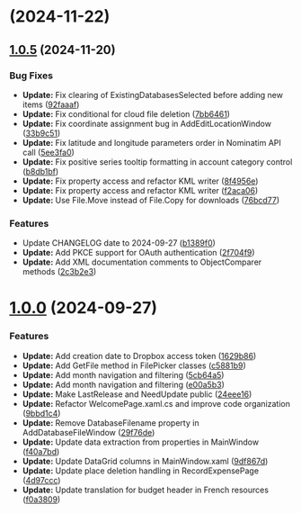 #  (2024-11-22)



## [1.0.5](https://github.com/TheR7angelo/MyExpenses/compare/v1.0.0...1.0.5) (2024-11-20)


### Bug Fixes

* **Update:** Fix clearing of ExistingDatabasesSelected before adding new items ([92faaaf](https://github.com/TheR7angelo/MyExpenses/commit/92faaaf2b6021e524f1966d8100887cfd971ebbc))
* **Update:** Fix conditional for cloud file deletion ([7bb6461](https://github.com/TheR7angelo/MyExpenses/commit/7bb646120b1d62a778736f90dcb0e0bf7b4dff72))
* **Update:** Fix coordinate assignment bug in AddEditLocationWindow ([33b9c51](https://github.com/TheR7angelo/MyExpenses/commit/33b9c5196673519f37da55e239f1e2817ae3cf43))
* **Update:** Fix latitude and longitude parameters order in Nominatim API call ([5ee3fa0](https://github.com/TheR7angelo/MyExpenses/commit/5ee3fa04961228a5840c60741e02bec630252dc2))
* **Update:** Fix positive series tooltip formatting in account category control ([b8db1bf](https://github.com/TheR7angelo/MyExpenses/commit/b8db1bfce6874f3f6c9bcb99e9631abe85abbb59))
* **Update:** Fix property access and refactor KML writer ([8f4956e](https://github.com/TheR7angelo/MyExpenses/commit/8f4956ed537c567e24f6a8b736c6b0baae4c3867))
* **Update:** Fix property access and refactor KML writer ([f2aca06](https://github.com/TheR7angelo/MyExpenses/commit/f2aca061cabd161f425bce62c37fb09e70752e05))
* **Update:** Use File.Move instead of File.Copy for downloads ([76bcd77](https://github.com/TheR7angelo/MyExpenses/commit/76bcd7767a9c9bf57ce1e9964ecefb236e21c50d))


### Features

* Update CHANGELOG date to 2024-09-27 ([b1389f0](https://github.com/TheR7angelo/MyExpenses/commit/b1389f0d37f6e94c3bac012b2dc5ad665956a8ca))
* **Update:** Add PKCE support for OAuth authentication ([2f704f9](https://github.com/TheR7angelo/MyExpenses/commit/2f704f99b37202b9c1e694e6e2183a3e46db3d52))
* **Update:** Add XML documentation comments to ObjectComparer methods ([2c3b2e3](https://github.com/TheR7angelo/MyExpenses/commit/2c3b2e3384e9143104f5fc575a804e571a6394b4))



# [1.0.0](https://github.com/TheR7angelo/MyExpenses/compare/f40a7bd6e315457a5143c7481a07ef90befea7eb...v1.0.0) (2024-09-27)


### Features

* **Update:** Add creation date to Dropbox access token ([1629b86](https://github.com/TheR7angelo/MyExpenses/commit/1629b8680f827a963643ed249493f7cc76c2e3d7))
* **Update:** Add GetFile method in FilePicker classes ([c5881b9](https://github.com/TheR7angelo/MyExpenses/commit/c5881b92a07c55cc6becbc30d05aa229918e562d))
* **Update:** Add month navigation and filtering ([5cb64a5](https://github.com/TheR7angelo/MyExpenses/commit/5cb64a5823ced9e81439129811d70a45c86f3ea6))
* **Update:** Add month navigation and filtering ([e00a5b3](https://github.com/TheR7angelo/MyExpenses/commit/e00a5b36a14b39ea623092a2d66cdca90fd1262c))
* **Update:** Make LastRelease and NeedUpdate public ([24eee16](https://github.com/TheR7angelo/MyExpenses/commit/24eee1645cc43bcfa099e923c58ca75ad25658b2))
* **Update:** Refactor WelcomePage.xaml.cs and improve code organization ([9bbd1c4](https://github.com/TheR7angelo/MyExpenses/commit/9bbd1c40c754a128f95317dd25447dcdb70a8b70))
* **Update:** Remove DatabaseFilename property in AddDatabaseFileWindow ([29f76de](https://github.com/TheR7angelo/MyExpenses/commit/29f76deea2719d9b4518db64499a5eade1b99b86))
* **Update:** Update data extraction from properties in MainWindow ([f40a7bd](https://github.com/TheR7angelo/MyExpenses/commit/f40a7bd6e315457a5143c7481a07ef90befea7eb))
* **Update:** Update DataGrid columns in MainWindow.xaml ([9df867d](https://github.com/TheR7angelo/MyExpenses/commit/9df867d096bcdb001c565c4e7d0322e53d9cdeb5))
* **Update:** Update place deletion handling in RecordExpensePage ([4d97ccc](https://github.com/TheR7angelo/MyExpenses/commit/4d97ccc6d2b7f072ddb618e66ec59492de77dbb4))
* **Update:** Update translation for budget header in French resources ([f0a3809](https://github.com/TheR7angelo/MyExpenses/commit/f0a3809f7cd5e1fb42b20886191600ced894430e))



